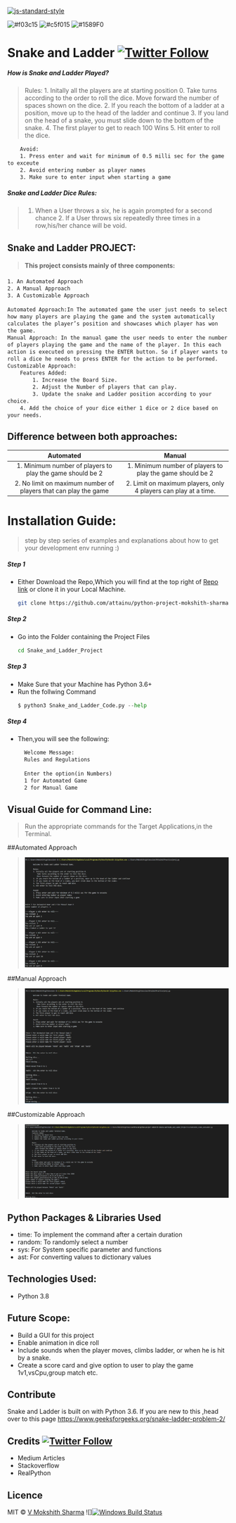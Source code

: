 [![js-standard-style](https://img.shields.io/badge/code%20style-standard-brightgreen.svg?style=flat)](https://github.com/feross/standard)

![#f03c15](https://via.placeholder.com/15/f03c15/000000?text=+) ![#c5f015](https://via.placeholder.com/15/c5f015/000000?text=+) ![#1589F0](https://via.placeholder.com/15/1589F0/000000?text=+)

# Snake and Ladder [![Twitter Follow](https://img.shields.io/twitter/follow/moskhith?style=social)](https://twitter.com/mokshith)

##### How is Snake and Ladder Played?

> Rules:
        1. Initally all the players are at starting position 0. 
            Take turns according to the order to roll the dice. 
            Move forward the number of spaces shown on the dice.
        2. If you reach the bottom of a ladder at a position, move up to the head of the ladder and continue
        3. If you land on the head of a snake, you must slide down to the bottom of the snake.
        4. The first player to get to reach 100 Wins
        5. Hit enter to roll the dice.

        Avoid:
        1. Press enter and wait for minimum of 0.5 milli sec for the game to exceute
        2. Avoid entering number as player names
        3. Make sure to enter input when starting a game

##### Snake and Ladder Dice Rules:

>	1. When a User throws a six, he is again prompted for a second chance
	2. If a User throws six repeatedly three times in a row,his/her chance will be void.


## Snake and Ladder PROJECT:

> #### This project consists mainly of three components:
	1. An Automated Approach
	2. A Manual Approach
	3. A Customizable Approach

	Automated Approach:In The automated game the user just needs to select how many players are playing the game and the system automatically calculates the player’s position and showcases which player has won the game.
	Manual Approach: In the manual game the user needs to enter the number of players playing the game and the name of the player. In this each action is executed on pressing the ENTER button. So if player wants to roll a dice he needs to press ENTER for the action to be performed.
	Customizable Approach:
		Features Added:
        	1. Increase the Board Size.
        	2. Adjust the Number of players that can play.
        	3. Update the snake and Ladder position according to your choice.
	  	4. Add the choice of your dice either 1 dice or 2 dice based on your needs.
 

## Difference between both approaches:
|         	Automated         				|         		Manual         				|
| :---------------------------------------------------------: 	| :------------------------------------------------------------:|
|1. Minimum number of players to play the game should be 2 	|1. Minimum number of players to play the game should be 2 	|
|2. No limit on maximum number of players that can play the game|2. Limit on maximum players, only 4 players can play at a time.|
	
# Installation Guide:

> step by step series of examples and explanations about how to get your development env running :)

##### Step 1

- Either Download the Repo,Which you will find at the top right of [Repo link](https://github.com/attainu/python-project-mokshith-sharma-au9.git) or clone it in your Local Machine.
  ```sh
  git clone https://github.com/attainu/python-project-mokshith-sharma-au9.git
  ```

##### Step 2

- Go into the Folder containing the Project Files
  ```sh
  cd Snake_and_Ladder_Project
  ```

##### Step 3

- Make Sure that your Machine has Python 3.6+
- Run the follwing Command
  ```python
  $ python3 Snake_and_Ladder_Code.py --help
  ```

##### Step 4

- Then,you will see the following:

  ```
	Welcome Message:
	Rules and Regulations

	Enter the option(in Numbers)
	1 for Automated Game 
	2 for Manual Game 
  ```

## Visual Guide for Command Line:

> Run the appropriate commands for the Target Applications,in the Terminal.

##Automated Approach
> ![](images/snake_and_ladder_automated_project.png)

##Manual Approach
> ![](images/snake_and_ladder_manual.PNG)

##Customizable Approach
> ![](images/Customizable_snake_andLadder.PNG)


## Python Packages & Libraries Used

- time: To implement the command after a certain duration
- random: To randomly select a number
- sys: For System specific parameter and functions
- ast: For converting values to dictionary values

## Technologies Used:

- Python 3.8

## Future Scope:

- Build a GUI for this project
- Enable animation in dice roll
- Include sounds when the player moves, climbs ladder, or when he is hit by a snake.
- Create a score card and give option to user to play the game 1v1,vsCpu,group match etc.

## Contribute

Snake and Ladder is built on with Python 3.6. If you are new to this ,head over to this page
https://www.geeksforgeeks.org/snake-ladder-problem-2/

## Credits [![Twitter Follow](https://img.shields.io/twitter/follow/mokshith?style=social)](https://twitter.com/mokshith)

- Medium Articles
- Stackoverflow
- RealPython

## Licence

MIT © [V Mokshith Sharma]()
![][![Windows Build Status](https://ci.appveyor.com/api/projects/status/github/akashnimare/foco?branch=master&svg=true)](https://github.com/mokshith-sharma-au9)
